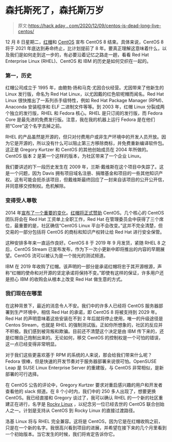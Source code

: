 # 森托斯死了，森托斯万岁

> 原文:[https://hack aday . com/2020/12/09/centos-is-dead-long-live-centos/](https://hackaday.com/2020/12/09/centos-is-dead-long-live-centos/)

12 月 8 日星期二，[红帽](https://www.redhat.com/en/blog/centos-stream-building-innovative-future-enterprise-linux)和 [CentOS](https://blog.centos.org/2020/12/future-is-centos-stream/) 宣布 CentOS 8 结束。具体来说，CentOS 8 将于 2021 年底达到寿命终止，比计划提前了 8 年。要真正理解这意味着什么，以及我们是如何走到这一步的，有必要沿着记忆之路走一趟，看看 Red Hat Enterprise Linux (RHEL)、CentOS 和 IBM 的历史是如何交织在一起的。

### 第一，历史

红帽公司成立于 1995 年，由鲍勃·扬和马克·尤因合伙经营。尤因带来了他新生的 Linux 发行版，命名为 Red Hat Linux，以尤因戴的红色软呢帽而闻名。Red Hat Linux 很快推出了一系列杀手级特性，例如 Red Hat Package Manager (RPM)、Anaconda 安装程序和 ELF 二进制文件等等。到 2003 年，红帽 Linux 分裂成两个独立的发行版，RHEL 和 Fedora 核心。RHEL 是只订阅的发行版，而 Fedora Core 是最先进的免费发行版。注意，我在我的机器上运行 Fedora 是在他们把“Core”这个名字去掉之前。

RHEL 的产品虽然是开源的，但只对付费用户或非生产环境中的开发人员开放。因为它是开源的，所以没有什么可以阻止第三方移除商标，并免费重新编译软件包。这正是 Gregory Kurtzer 和 CentOS 的其他创始成员在 2004 年所做的。CentOS 版本 2 是第一个这样的版本，为社区带来了一个企业 Linux。

我们要讲述的下一段历史发生在 2009 年，兰斯·戴维斯在这个项目中失踪了。这是一个问题，因为 Davis 拥有项目域名注册、捐赠基金和项目的一些其他知识产权。这有可能会扼杀该项目，但戴维斯最终回应了一封来自该项目的公开公开信，并同意移交控制权。危机解除。

### 变得受人尊敬

2014 年[宣布了一个重要的变化](https://lists.centos.org/pipermail/centos-announce/2014-January/020100.html)。[红帽将正式赞助](https://www.redhat.com/en/about/press-releases/red-hat-and-centos-join-forces) CentOS。几个核心的 CentOS 团队将会在 Red Hat 工资单上全职工作，Red Hat 在管理委员会中获得了三个席位，最重要的是，社区确信“CentOS Linux 平台不会改变。”这并不完全清楚，但交易的一部分包括将 CentOS 的商标和知识产权转让给 Red Hat 进行安全保管。

这种安排多年来一直运作良好。CentOS 8 于 2019 年 9 月发货，紧随 RHEL 8 之后，CentOS Stream 已宣布发布，作为下一次小更新中即将推出的内容的早期展望。CentOS 流可以被认为是一个抛光的测试频道。

IBM 在 2019 年收购了红帽。该声明的一部分是承诺红帽将忠于其开源根源，声称“红帽的使命和对开源的坚定承诺将保持不变。”即使有这样的保证，许多用户还是担心 IBM 的收购会从根本上改变 Red Hat 做生意的方式。

### 我们现在在哪里

在这种背景下，最近的消息令人不安。我们中的许多人已经将 CentOS 服务器部署到生产环境中，相信 Red Hat 的承诺，即 CentOS 8 将被支持到 2029 年。Red Hat 的声明意味着这些安装在不到 2 年后就将停止使用，唯一的升级途径是 Centos Stream，也就是 RHEL 的强制测试版。正如你所想象的，社区的反应并不积极。我们感到被背叛和欺骗。目前还不清楚这个决定是由 IBM 传下来的，还是红帽自己炮制出来的。无论如何，移交 CentOS 的控制权是一个可怕的错误，这一点已经变得非常明显。

对于我们这些更喜欢基于 RPM 的系统的人来说，那会给我们带来什么呢？Fedora 很棒，但是快速的开发节奏对于服务器部署来说很可怕。OpenSUSE Leap 是 SUSE Linux Enterprise Server 的重建版，与 CentOS 非常相似，是新部署的可行选择。

在 CentOS 公告的评论中，Gregory Kurtzer 要求对重启感兴趣的用户和开发者查看他的 slack 频道。在 8 个小时内，我们中的 250 多人出现了，想要更换 CentOS。我已经直接和 Gregory 谈过了，我可以确认 RHEL 的一个新的社区重建正在进行，名字是 [Rocky Linux](https://github.com/rocky-linux/) ，以纪念另一位已经去世的 CentOS 联合创始人之一。计划是支持从 CentOS 到 Rocky Linux 的直接过渡路径。

洛基 Linux 将与 RHEL 完全兼容。这将是 CentOS，因为它是在红帽收购之前，只是在一个新的名字。我很高兴看到项目的进展，并希望在接下来的几个月里看到一个初始版本。当它发生的时候，我们将肯定告诉你它。